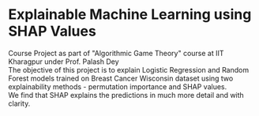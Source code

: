 # Explainable Machine Learning using SHAP Values
Course Project as part of "Algorithmic Game Theory" course at IIT Kharagpur under Prof. Palash Dey<br> 
The objective of this project is to explain Logistic Regression and Random Forest models trained on Breast Cancer Wisconsin dataset using two explainability methods - permutation importance and SHAP values.<br>
We find that SHAP explains the predictions in much more detail and with clarity.
